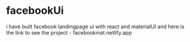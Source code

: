 # facebookUi
i have built facebook landingpage ui with react and materialUI and here is the link to see the project - facebookmat.netlify.app
